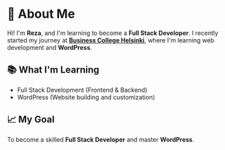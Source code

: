 # 👋 About Me

Hi! I'm **Reza**, and I'm learning to become a **Full Stack Developer**. I recently started my journey at [**Business College Helsinki**](https://www.bc.fi), where I'm learning web development and **WordPress**.

## 📚 What I'm Learning

- Full Stack Development (Frontend & Backend)
- WordPress (Website building and customization)

## 📈 My Goal

To become a skilled **Full Stack Developer** and master **WordPress**.



